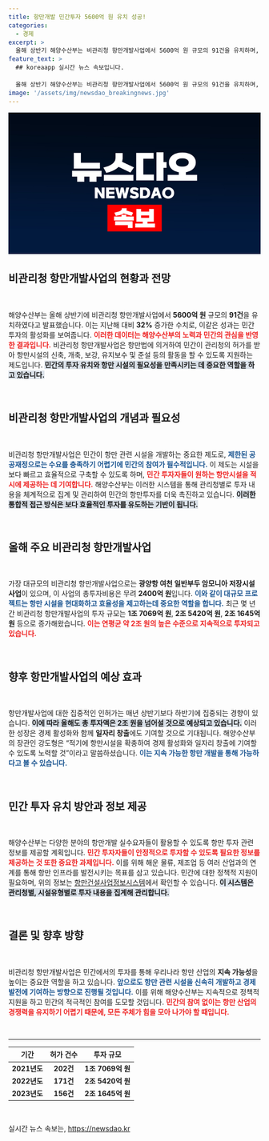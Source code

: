 ```yaml
---
title: 항만개발 민간투자 5600억 원 유치 성공!
categories:
  - 경제
excerpt: >
  올해 상반기 해양수산부는 비관리청 항만개발사업에서 5600억 원 규모의 91건을 유치하며, 지난해 대비 32% 증가를 기록했습니다. 이러한 민간 투자 유치는 항만시설의 신속한 개발과 경제 활성화에 큰 기여를 할 것으로 기대됩니다.
feature_text: >
  ## koreaapp 실시간 뉴스 속보입니다.

  올해 상반기 해양수산부는 비관리청 항만개발사업에서 5600억 원 규모의 91건을 유치하며, 지난해 대비 32% 증가를 기록했습니다. 이러한 민간 투자 유치는 항만시설의 신속한 개발과 경제 활성화에 큰 기여를 할 것으로 기대됩니다.
image: '/assets/img/newsdao_breakingnews.jpg'
---
```


<p><img src="/assets/img/newsdao_breakingnews.jpg" alt="koreaapp 속보" /></p>

<h2 data-ke-size="size26">비관리청 항만개발사업의 현황과 전망</h2>

<p data-ke-size="size16">&nbsp;</p>

<p>해양수산부는 올해 상반기에 비관리청 항만개발사업에서 <strong>5600억 원</strong> 규모의 <strong>91건</strong>을 유치하였다고 발표했습니다. 이는 지난해 대비 <strong>32%</strong> 증가한 수치로, 이같은 성과는 민간 투자의 활성화를 보여줍니다. <b><span style="color: #ee2323;">이러한 데이터는 해양수산부의 노력과 민간의 관심을 반영한 결과입니다.</span></b> 비관리청 항만개발사업은 항만법에 의거하여 민간이 관리청의 허가를 받아 항만시설의 신축, 개축, 보강, 유지보수 및 준설 등의 활동을 할 수 있도록 지원하는 제도입니다. <b><span style="background-color: #21538527;">민간의 투자 유치와 항만 시설의 필요성을 만족시키는 데 중요한 역할을 하고 있습니다.</span></b> </p>

<p data-ke-size="size16">&nbsp;</p>

<h2 data-ke-size="size26">비관리청 항만개발사업의 개념과 필요성</h2>

<p data-ke-size="size16">&nbsp;</p>

<p>비관리청 항만개발사업은 민간이 항만 관련 시설을 개발하는 중요한 제도로, <b><span style="color: #1a5490;">제한된 공공재정으로는 수요를 충족하기 어렵기에 민간의 참여가 필수적입니다.</span></b> 이 제도는 시설을 보다 빠르고 효율적으로 구축할 수 있도록 하며, <b><span style="color: #ee2323;">민간 투자자들이 원하는 항만시설을 적시에 제공하는 데 기여합니다.</span></b> 해양수산부는 이러한 시스템을 통해 관리청별로 투자 내용을 체계적으로 집계 및 관리하여 민간의 항만투자를 더욱 촉진하고 있습니다. <b><span style="background-color: #21538527;">이러한 통합적 접근 방식은 보다 효율적인 투자를 유도하는 기반이 됩니다.</span></b></p>

<p data-ke-size="size16">&nbsp;</p>

<h2 data-ke-size="size26">올해 주요 비관리청 항만개발사업</h2>

<p data-ke-size="size16">&nbsp;</p>

<p>가장 대규모의 비관리청 항만개발사업으로는 <strong>광양항 여천 일반부두 암모니아 저장시설 사업</strong>이 있으며, 이 사업의 총투자비용은 무려 <strong>2400억 원</strong>입니다. <b><span style="color: #1a5490;">이와 같이 대규모 프로젝트는 항만 시설을 현대화하고 효율성을 제고하는데 중요한 역할을 합니다.</span></b> 최근 몇 년 간 비관리청 항만개발사업의 투자 규모는 <strong>1조 7069억 원</strong>, <strong>2조 5420억 원</strong>, <strong>2조 1645억 원</strong> 등으로 증가해왔습니다. <b><span style="color: #ee2323;">이는 연평균 약 2조 원의 높은 수준으로 지속적으로 투자되고 있습니다.</span></b></p>

<p data-ke-size="size16">&nbsp;</p>

<h2 data-ke-size="size26">향후 항만개발사업의 예상 효과</h2>

<p data-ke-size="size16">&nbsp;</p>

<p>항만개발사업에 대한 집중적인 인허가는 매년 상반기보다 하반기에 집중되는 경향이 있습니다. <b><span style="background-color: #21538527;">이에 따라 올해도 총 투자액은 2조 원을 넘어설 것으로 예상되고 있습니다.</span></b> 이러한 성장은 경제 활성화와 함께 <strong>일자리 창출</strong>에도 기여할 것으로 기대됩니다. 해양수산부의 장관인 강도형은 “적기에 항만시설을 확충하여 경제 활성화와 일자리 창출에 기여할 수 있도록 노력할 것”이라고 말씀하셨습니다. <b><span style="color: #1a5490;">이는 지속 가능한 항만 개발을 통해 가능하다고 볼 수 있습니다.</span></b></p>

<p data-ke-size="size16">&nbsp;</p>

<h2 data-ke-size="size26">민간 투자 유치 방안과 정보 제공</h2>

<p data-ke-size="size16">&nbsp;</p>

<p>해양수산부는 다양한 분야의 항만개발 실수요자들이 활용할 수 있도록 항만 투자 관련 정보를 제공할 계획입니다. <b><span style="color: #ee2323;">민간 투자자들이 안정적으로 투자할 수 있도록 필요한 정보를 제공하는 것 또한 중요한 과제입니다.</span></b> 이를 위해 해운 물류, 제조업 등 여러 산업과의 연계를 통해 항만 인프라를 발전시키는 목표를 삼고 있습니다. 민간에 대한 정책적 지원이 필요하며, 위의 정보는 <a href="https://www.portcals.go.kr">항만건설사업정보시스템</a>에서 확인할 수 있습니다. <b><span style="background-color: #21538527;">이 시스템은 관리청별, 시설유형별로 투자 내용을 집계해 관리합니다.</span></b></p>

<p data-ke-size="size16">&nbsp;</p>

<h2 data-ke-size="size26">결론 및 향후 방향</h2>

<p data-ke-size="size16">&nbsp;</p>

<p>비관리청 항만개발사업은 민간에서의 투자를 통해 우리나라 항만 산업의 <strong>지속 가능성</strong>을 높이는 중요한 역할을 하고 있습니다. <b><span style="color: #1a5490;">앞으로도 항만 관련 시설을 신속히 개발하고 경제 발전에 기여하는 방향으로 진행될 것입니다.</span></b> 이를 위해 해양수산부는 지속적으로 정책적 지원을 하고 민간의 적극적인 참여를 도모할 것입니다. <b><span style="color: #ee2323;">민간의 참여 없이는 항만 산업의 경쟁력을 유지하기 어렵기 때문에, 모든 주체가 힘을 모아 나가야 할 때입니다.</span></b></p>

<p data-ke-size="size16">&nbsp;</p>

<hr>

<table style="width: 100%; border-collapse: collapse;">
    <thead>
        <tr>
            <th style="text-align: center; height: 22px;"><b>기간</b></th>
            <th style="text-align: center; height: 22px;"><b>허가 건수</b></th>
            <th style="text-align: center; height: 22px;"><b>투자 규모</b></th>
        </tr>
    </thead>
    <tbody>
        <tr>
            <td style="text-align: center; height: 17px;"><b>2021년도</b></td>
            <td style="text-align: center; height: 17px;"><b>202건</b></td>
            <td style="text-align: center; height: 17px;"><b>1조 7069억 원</b></td>
        </tr>
        <tr>
            <td style="text-align: center; height: 17px;"><b>2022년도</b></td>
            <td style="text-align: center; height: 17px;"><b>171건</b></td>
            <td style="text-align: center; height: 17px;"><b>2조 5420억 원</b></td>
        </tr>
        <tr>
            <td style="text-align: center; height: 17px;"><b>2023년도</b></td>
            <td style="text-align: center; height: 17px;"><b>156건</b></td>
            <td style="text-align: center; height: 17px;"><b>2조 1645억 원</b></td>
        </tr>
    </tbody>
</table>

<p data-ke-size="size16">&nbsp;</p>
실시간 뉴스 속보는, <a href="https://newsdao.kr" rel="dofollow">https://newsdao.kr</a>


